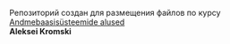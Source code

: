 Репозиторий создан для размещения файлов по курсу <a href="https://moodle.hitsa.ee/course/view.php?id=24887">Andmebaasisüsteemide alused</a> 
<br>
<b>Aleksei Kromski</b>
